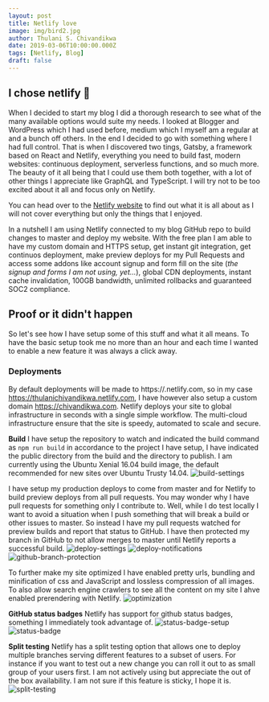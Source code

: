 ```yaml
---
layout: post
title: Netlify love
image: img/bird2.jpg
author: Thulani S. Chivandikwa
date: 2019-03-06T10:00:00.000Z
tags: [Netlify, Blog]
draft: false
---
```


## I chose netlify :heart_decoration:

When I decided to start my blog I did a thorough research to see what of the many available options would suite my needs. I looked at Blogger and WordPress which I had used before, medium which I myself am a regular at and a bunch off others. In the end I decided to go with something where I had full control. That is when I discovered two tings, Gatsby, a framework based on React and Netlify, everything you need to build fast, modern websites: continuous deployment, serverless functions, and so much more. The beauty of it all being that I could use them both together, with a lot of other things I appreciate like GraphQL and TypeScript. I will try not to be too excited about it all and focus only on Netlify.

You can head over to the [Netlify website](https://www.netlify.com/) to find out what it is all about as I will not cover everything but only the things that I enjoyed.

In a nutshell I am using Netlify connected to my blog GitHub repo to build changes to master and deploy my website. With the free plan I am able to have my custom domain and HTTPS setup, get instant git integration, get continuos deployment, make preview deploys for my Pull Requests and access some addons like account signup and form fill on the site (<i>the signup and forms I am not using, yet...</i>), global CDN deployments, instant cache invalidation, 100GB bandwidth, unlimited rollbacks and guaranteed SOC2 compliance.

## Proof or it didn't happen

So let's see how I have setup some of this stuff and what it all means. To have the basic setup took me no more than an hour and each time I wanted to enable a new feature it was always a click away.

### Deployments

By default deployments will be made to https://<site-name>.netlify.com, so in my case https://thulanichivandikwa.netlify.com, I have however also setup a custom domain https://chivandikwa.com. Netlify deploys your site to global infrastructure in seconds with a single simple workflow. The multi-cloud infrastructure ensure that the site is speedy, automated to scale and secure.

<b>Build</b>
I have setup the repository to watch and indicated the build command as <code>npm run build</code> in accordance to the project I have setup, I have indicated the public directory from the build and the directory to publish. I am currently using the Ubuntu Xenial 16.04 build image, the default recommended for new sites over Ubuntu Trusty 14.04.
![build-settings]()

I have setup my production deploys to come from master and for Netlify to build preview deploys from all pull requests. You may wonder why I have pull requests for something only I contribute to. Well, while I do test locally I want to avoid a situation when I push something that will break a build or other issues to master. So instead I have my pull requests watched for preview builds and report that status to GitHub. I have then protected my branch in GitHub to not allow merges to master until Netlify reports a successful build.
![deploy-settings]()
![deploy-notifications]()
![github-branch-protection]()

To further make my site optimized I have enabled pretty urls, bundling and minification of css and JavaScript and lossless compression of all images. To also allow search engine crawlers to see all the content on my site I ahve enabled prerendering with Netlify.
![optimization]()

<b>GitHub status badges</b>
Netlify has support for github status badges, something I immediately took advantage of.
![status-badge-setup]()
![status-badge]()

<b>Split testing</b>
Netlify has a split testing option that allows one to deploy multiple branches serving different features to a subset of users. For instance if you want to test out a new change you can roll it out to as small group of your users first. I am not actively using but appreciate the out of the box availability. I am not sure if this feature is sticky, I hope it is.
![split-testing]()
